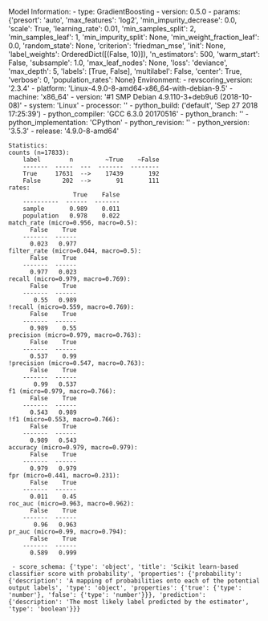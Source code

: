 Model Information:
	 - type: GradientBoosting
	 - version: 0.5.0
	 - params: {'presort': 'auto', 'max_features': 'log2', 'min_impurity_decrease': 0.0, 'scale': True, 'learning_rate': 0.01, 'min_samples_split': 2, 'min_samples_leaf': 1, 'min_impurity_split': None, 'min_weight_fraction_leaf': 0.0, 'random_state': None, 'criterion': 'friedman_mse', 'init': None, 'label_weights': OrderedDict([(False, 10)]), 'n_estimators': 500, 'warm_start': False, 'subsample': 1.0, 'max_leaf_nodes': None, 'loss': 'deviance', 'max_depth': 5, 'labels': [True, False], 'multilabel': False, 'center': True, 'verbose': 0, 'population_rates': None}
	Environment:
	 - revscoring_version: '2.3.4'
	 - platform: 'Linux-4.9.0-8-amd64-x86_64-with-debian-9.5'
	 - machine: 'x86_64'
	 - version: '#1 SMP Debian 4.9.110-3+deb9u6 (2018-10-08)'
	 - system: 'Linux'
	 - processor: ''
	 - python_build: ('default', 'Sep 27 2018 17:25:39')
	 - python_compiler: 'GCC 6.3.0 20170516'
	 - python_branch: ''
	 - python_implementation: 'CPython'
	 - python_revision: ''
	 - python_version: '3.5.3'
	 - release: '4.9.0-8-amd64'
	
	Statistics:
	counts (n=17833):
		label        n         ~True    ~False
		-------  -----  ---  -------  --------
		True     17631  -->    17439       192
		False      202  -->       91       111
	rates:
		              True    False
		----------  ------  -------
		sample       0.989    0.011
		population   0.978    0.022
	match_rate (micro=0.956, macro=0.5):
		  False    True
		-------  ------
		  0.023   0.977
	filter_rate (micro=0.044, macro=0.5):
		  False    True
		-------  ------
		  0.977   0.023
	recall (micro=0.979, macro=0.769):
		  False    True
		-------  ------
		   0.55   0.989
	!recall (micro=0.559, macro=0.769):
		  False    True
		-------  ------
		  0.989    0.55
	precision (micro=0.979, macro=0.763):
		  False    True
		-------  ------
		  0.537    0.99
	!precision (micro=0.547, macro=0.763):
		  False    True
		-------  ------
		   0.99   0.537
	f1 (micro=0.979, macro=0.766):
		  False    True
		-------  ------
		  0.543   0.989
	!f1 (micro=0.553, macro=0.766):
		  False    True
		-------  ------
		  0.989   0.543
	accuracy (micro=0.979, macro=0.979):
		  False    True
		-------  ------
		  0.979   0.979
	fpr (micro=0.441, macro=0.231):
		  False    True
		-------  ------
		  0.011    0.45
	roc_auc (micro=0.963, macro=0.962):
		  False    True
		-------  ------
		   0.96   0.963
	pr_auc (micro=0.99, macro=0.794):
		  False    True
		-------  ------
		  0.589   0.999
	
	 - score_schema: {'type': 'object', 'title': 'Scikit learn-based classifier score with probability', 'properties': {'probability': {'description': 'A mapping of probabilities onto each of the potential output labels', 'type': 'object', 'properties': {'true': {'type': 'number'}, 'false': {'type': 'number'}}}, 'prediction': {'description': 'The most likely label predicted by the estimator', 'type': 'boolean'}}}

